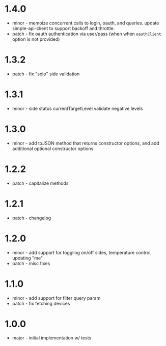 # 1.4.0

- minor - memoize concurrent calls to login, oauth, and queries. update simple-api-client to support backoff and throttle.
- patch - fix oauth authentication via user/pass (when when `oauthClient` option is not provided)

# 1.3.2

- patch - fix "solo" side validation

# 1.3.1

- minor - side status currentTargetLevel validate negative levels

# 1.3.0

- minor - add toJSON method that returns constructor options, and add additional optional constructor options

# 1.2.2

- patch - capitalize methods

# 1.2.1

- patch - changelog

# 1.2.0

- minor - add support for toggling on/off sides, temperature control, updating "me"
- patch - misc fixes

# 1.1.0

- minor - add support for filter query param
- patch - fix fetching devices

# 1.0.0

- major - initial implementation w/ tests

